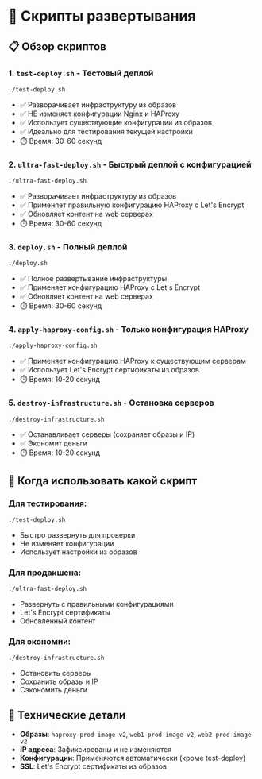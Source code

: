 # 🚀 Скрипты развертывания

## 📋 Обзор скриптов

### 1. `test-deploy.sh` - Тестовый деплой
```bash
./test-deploy.sh
```
- ✅ Разворачивает инфраструктуру из образов
- ✅ НЕ изменяет конфигурации Nginx и HAProxy
- ✅ Использует существующие конфигурации из образов
- ✅ Идеально для тестирования текущей настройки
- ⏱️ Время: 30-60 секунд

### 2. `ultra-fast-deploy.sh` - Быстрый деплой с конфигурацией
```bash
./ultra-fast-deploy.sh
```
- ✅ Разворачивает инфраструктуру из образов
- ✅ Применяет правильную конфигурацию HAProxy с Let's Encrypt
- ✅ Обновляет контент на web серверах
- ⏱️ Время: 30-60 секунд

### 3. `deploy.sh` - Полный деплой
```bash
./deploy.sh
```
- ✅ Полное развертывание инфраструктуры
- ✅ Применяет конфигурацию HAProxy с Let's Encrypt
- ✅ Обновляет контент на web серверах
- ⏱️ Время: 30-60 секунд

### 4. `apply-haproxy-config.sh` - Только конфигурация HAProxy
```bash
./apply-haproxy-config.sh
```
- ✅ Применяет конфигурацию HAProxy к существующим серверам
- ✅ Использует Let's Encrypt сертификаты из образов
- ⏱️ Время: 10-20 секунд

### 5. `destroy-infrastructure.sh` - Остановка серверов
```bash
./destroy-infrastructure.sh
```
- ✅ Останавливает серверы (сохраняет образы и IP)
- ✅ Экономит деньги
- ⏱️ Время: 10-20 секунд

## 🎯 Когда использовать какой скрипт

### Для тестирования:
```bash
./test-deploy.sh
```
- Быстро развернуть для проверки
- Не изменяет конфигурации
- Использует настройки из образов

### Для продакшена:
```bash
./ultra-fast-deploy.sh
```
- Развернуть с правильными конфигурациями
- Let's Encrypt сертификаты
- Обновленный контент

### Для экономии:
```bash
./destroy-infrastructure.sh
```
- Остановить серверы
- Сохранить образы и IP
- Сэкономить деньги

## 🔧 Технические детали

- **Образы**: `haproxy-prod-image-v2`, `web1-prod-image-v2`, `web2-prod-image-v2`
- **IP адреса**: Зафиксированы и не изменяются
- **Конфигурации**: Применяются автоматически (кроме test-deploy)
- **SSL**: Let's Encrypt сертификаты из образов
